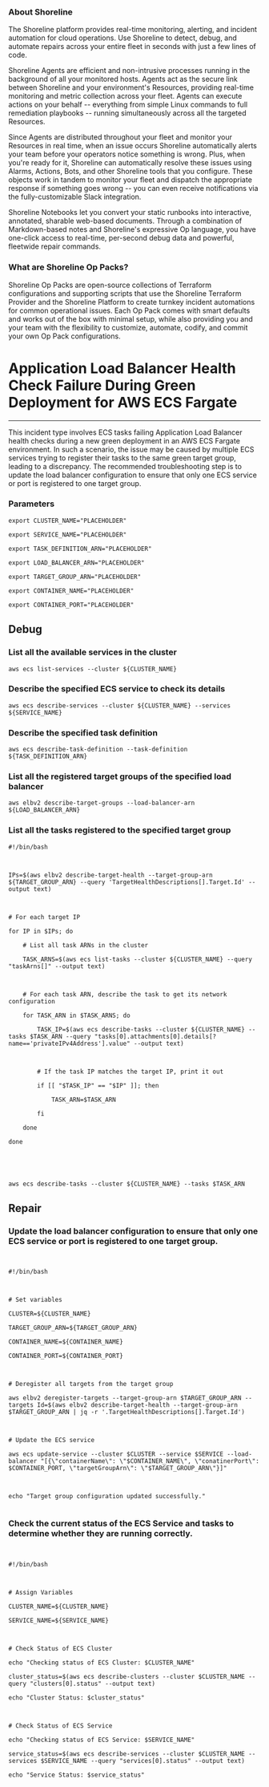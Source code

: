 
### About Shoreline
The Shoreline platform provides real-time monitoring, alerting, and incident automation for cloud operations. Use Shoreline to detect, debug, and automate repairs across your entire fleet in seconds with just a few lines of code.

Shoreline Agents are efficient and non-intrusive processes running in the background of all your monitored hosts. Agents act as the secure link between Shoreline and your environment's Resources, providing real-time monitoring and metric collection across your fleet. Agents can execute actions on your behalf -- everything from simple Linux commands to full remediation playbooks -- running simultaneously across all the targeted Resources.

Since Agents are distributed throughout your fleet and monitor your Resources in real time, when an issue occurs Shoreline automatically alerts your team before your operators notice something is wrong. Plus, when you're ready for it, Shoreline can automatically resolve these issues using Alarms, Actions, Bots, and other Shoreline tools that you configure. These objects work in tandem to monitor your fleet and dispatch the appropriate response if something goes wrong -- you can even receive notifications via the fully-customizable Slack integration.

Shoreline Notebooks let you convert your static runbooks into interactive, annotated, sharable web-based documents. Through a combination of Markdown-based notes and Shoreline's expressive Op language, you have one-click access to real-time, per-second debug data and powerful, fleetwide repair commands.

### What are Shoreline Op Packs?
Shoreline Op Packs are open-source collections of Terraform configurations and supporting scripts that use the Shoreline Terraform Provider and the Shoreline Platform to create turnkey incident automations for common operational issues. Each Op Pack comes with smart defaults and works out of the box with minimal setup, while also providing you and your team with the flexibility to customize, automate, codify, and commit your own Op Pack configurations.

# Application Load Balancer Health Check Failure During Green Deployment for AWS ECS Fargate
---

This incident type involves ECS tasks failing Application Load Balancer health checks during a new green deployment in an AWS ECS Fargate environment. In such a scenario, the issue may be caused by multiple ECS services trying to register their tasks to the same green target group, leading to a discrepancy. The recommended troubleshooting step is to update the load balancer configuration to ensure that only one ECS service or port is registered to one target group.

### Parameters
```shell
export CLUSTER_NAME="PLACEHOLDER"

export SERVICE_NAME="PLACEHOLDER"

export TASK_DEFINITION_ARN="PLACEHOLDER"

export LOAD_BALANCER_ARN="PLACEHOLDER"

export TARGET_GROUP_ARN="PLACEHOLDER"

export CONTAINER_NAME="PLACEHOLDER"

export CONTAINER_PORT="PLACEHOLDER"
```

## Debug

### List all the available services in the cluster
```shell
aws ecs list-services --cluster ${CLUSTER_NAME}
```

### Describe the specified ECS service to check its details
```shell
aws ecs describe-services --cluster ${CLUSTER_NAME} --services ${SERVICE_NAME}
```

### Describe the specified task definition
```shell
aws ecs describe-task-definition --task-definition ${TASK_DEFINITION_ARN}
```

### List all the registered target groups of the specified load balancer
```shell
aws elbv2 describe-target-groups --load-balancer-arn ${LOAD_BALANCER_ARN}
```

### List all the tasks registered to the specified target group
```shell
#!/bin/bash



IPs=$(aws elbv2 describe-target-health --target-group-arn ${TARGET_GROUP_ARN} --query 'TargetHealthDescriptions[].Target.Id' --output text)



# For each target IP

for IP in $IPs; do

    # List all task ARNs in the cluster

    TASK_ARNS=$(aws ecs list-tasks --cluster ${CLUSTER_NAME} --query "taskArns[]" --output text)



    # For each task ARN, describe the task to get its network configuration

    for TASK_ARN in $TASK_ARNS; do

        TASK_IP=$(aws ecs describe-tasks --cluster ${CLUSTER_NAME} --tasks $TASK_ARN --query "tasks[0].attachments[0].details[?name=='privateIPv4Address'].value" --output text)

        

        # If the task IP matches the target IP, print it out

        if [[ "$TASK_IP" == "$IP" ]]; then

            TASK_ARN=$TASK_ARN

        fi

    done

done





aws ecs describe-tasks --cluster ${CLUSTER_NAME} --tasks $TASK_ARN
```

## Repair

### Update the load balancer configuration to ensure that only one ECS service or port is registered to one target group.
```shell


#!/bin/bash



# Set variables

CLUSTER=${CLUSTER_NAME}

TARGET_GROUP_ARN=${TARGET_GROUP_ARN}

CONTAINER_NAME=${CONTAINER_NAME}

CONTAINER_PORT=${CONTAINER_PORT}



# Deregister all targets from the target group

aws elbv2 deregister-targets --target-group-arn $TARGET_GROUP_ARN --targets Id=$(aws elbv2 describe-target-health --target-group-arn $TARGET_GROUP_ARN | jq -r '.TargetHealthDescriptions[].Target.Id')



# Update the ECS service 

aws ecs update-service --cluster $CLUSTER --service $SERVICE --load-balancer "[{\"containerName\": \"$CONTAINER_NAME\", \"conatinerPort\": $CONTAINER_PORT, \"targetGroupArn\": \"$TARGET_GROUP_ARN\"}]"



echo "Target group configuration updated successfully."


```

### Check the current status of the ECS Service and tasks to determine whether they are running correctly.
```shell


#!/bin/bash



# Assign Variables

CLUSTER_NAME=${CLUSTER_NAME}

SERVICE_NAME=${SERVICE_NAME}



# Check Status of ECS Cluster

echo "Checking status of ECS Cluster: $CLUSTER_NAME"

cluster_status=$(aws ecs describe-clusters --cluster $CLUSTER_NAME --query "clusters[0].status" --output text)

echo "Cluster Status: $cluster_status"



# Check Status of ECS Service

echo "Checking status of ECS Service: $SERVICE_NAME"

service_status=$(aws ecs describe-services --cluster $CLUSTER_NAME --services $SERVICE_NAME --query "services[0].status" --output text)

echo "Service Status: $service_status"


```